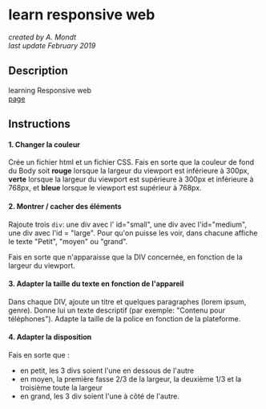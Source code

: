 # learn responsive web

*created by A. Mondt*
<br/>
*last update February 2019*

## Description

learning Responsive web
<br/>
[page](https://amondt.github.io/learn-responsive/)

## Instructions

#### 1. Changer la couleur
Crée un fichier html et un fichier CSS.
Fais en sorte que la couleur de fond du Body soit **rouge** lorsque la largeur du viewport est inférieure à 300px, **verte** lorsque la largeur du viewport est supérieure à 300px et inférieure à 768px, et **bleue** lorsque le viewport est supérieur à 768px.

#### 2. Montrer / cacher des éléments
Rajoute trois `div`: une div avec l' id="small", une div avec l'id="medium", une div avec l'id = "large". Pour qu'on puisse les voir, dans chacune affiche le texte "Petit", "moyen" ou "grand".

Fais en sorte que n'apparaisse que la DIV concernée, en fonction de la largeur du viewport.

#### 3. Adapter la taille du texte en fonction de l'appareil
Dans chaque DIV, ajoute un titre et quelques paragraphes (lorem ipsum, genre). Donne lui un texte descriptif (par exemple: "Contenu pour téléphones").
Adapte la taille de la police en fonction de la plateforme.

#### 4. Adapter la disposition
Fais en sorte que :

- en petit, les 3 divs soient l'une en dessous de l'autre
- en moyen, la première fasse 2/3 de la largeur, la deuxième 1/3 et la troisième toute la largeur
- en grand, les 3 div soient l'une à côté de l'autre.
